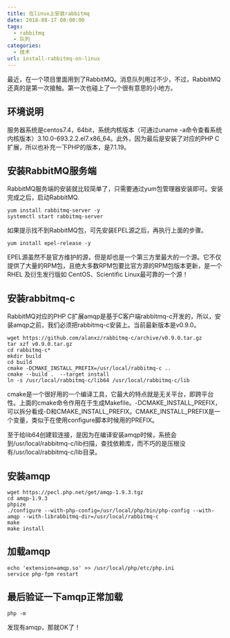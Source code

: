 ```yaml
---
title: 在linux上安装rabbitmq
date: 2018-08-17 08:00:00
tags: 
  - rabbitmq
  - 队列
categories:
  - 技术
url: install-rabbitmq-on-linux
---
```


最近，在一个项目里面用到了RabbitMQ。消息队列用过不少，不过，RabbitMQ还真的是第一次接触。第一次也碰上了一个很有意思的小地方。

<!--more-->

## 环境说明

服务器系统是centos7.4，64bit，系统内核版本（可通过uname -a命令查看系统内核版本）3.10.0-693.2.2.el7.x86_64。此外，因为最后是安装了对应的PHP
C扩展，所以也补充一下PHP的版本，是7.1.19。

## 安装RabbitMQ服务端

RabbitMQ服务端的安装就比较简单了，只需要通过yum包管理器安装即可。安装完成之后，启动RabbitMQ.

```
yum install rabbitmq-server -y
systemctl start rabbitmq-server
```

如果提示找不到RabbitMQ包，可先安装EPEL源之后，再执行上面的步骤。

```
yum install epel-release -y
```

EPEL源虽然不是官方维护的源，但是却也是一个第三方里最大的一个源。它不仅提供了大量的RPM包，且绝大多数RPM包要比官方源的RPM包版本更新，是一个RHEL
及衍生发行版如 CentOS、Scientific Linux最可靠的一个源！

## 安装rabbitmq-c

RabbitMQ对应的PHP C扩展amqp是基于C客户端rabbitmq-c开发的，所以，安装amqp之前，我们必须把rabbitmq-c安装上。当前最新版本是v0.9.0。

```
wget https://github.com/alanxz/rabbitmq-c/archive/v0.9.0.tar.gz
tar xzf v0.9.0.tar.gz
cd rabbitmq-c*
mkdir build
cd build
cmake -DCMAKE_INSTALL_PREFIX=/usr/local/rabbitmq-c ..
cmake --build .  --target install
ln -s /usr/local/rabbitmq-c/lib64 /usr/local/rabbitmq-c/lib
```

cmake是一个很好用的一个编译工具，它最大的特点就是无关平台，即跨平台性。上面的cmake命令作用在于生成Makefile。-DCMAKE_INSTALL_PREFIX，可以拆分看成-D和CMAKE_INSTALL_PREFIX。CMAKE_INSTALL_PREFIX是一个变量，类似于在使用configure脚本时候用的PREFIX。

至于给lib64创建软连接，是因为在编译安装amqp时候，系统会到/usr/local/rabbitmq-c/lib扫描，查找依赖库，而不巧的是压根没有/usr/local/rabbitmq-c/lib目录。

## 安装amqp

```
wget https://pecl.php.net/get/amqp-1.9.3.tgz
cd amqp-1.9.3
phpize
./configure --with-php-config=/usr/local/php/bin/php-config --with-amqp --with-librabbitmq-dir=/usr/local/rabbitmq-c
make
make install
```

## 加载amqp

```
echo 'extension=amqp.so' >> /usr/local/php/etc/php.ini
service php-fpm restart
```

## 最后验证一下amqp正常加载

```
php -m
```

发现有amqp，那就OK了！